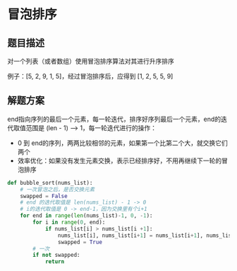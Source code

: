

# 冒泡排序



## 题目描述
对一个列表（或者数组）使用冒泡排序算法对其进行升序排序

例子：[5, 2, 9, 1, 5]，经过冒泡排序后，应得到 [1, 2, 5, 5, 9] 


## 解题方案

end指向序列的最后一个元素，每一轮迭代，排序好序列最后一个元素，end的迭代取值范围是 (len - 1) --> 1，每一轮迭代进行的操作：
* 0 到 end的序列，两两比较相邻的元素，如果第一个比第二个大，就交换它们两个
* 效率优化：如果没有发生元素交换，表示已经排序好，不用再继续下一轮的冒泡排序


```python
def bubble_sort(nums_list):
    # 一次冒泡之后，是否交换元素
    swapped = False
    # end 的迭代取值是 len(nums_list) - 1 -> 0
    # i的迭代取值是 0 -> end-1，因为交换里有个i+1
    for end in range(len(nums_list)-1, 0, -1):
        for i in range(0, end):
            if nums_list[i] > nums_list[i +1]:
                nums_list[i], nums_list[i+1] = nums_list[i+1], nums_list[i]
                swapped = True
        # 一次
        if not swapped:
            return
```